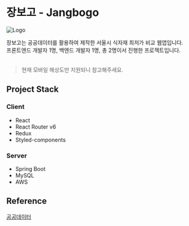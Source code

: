 # 장보고 - Jangbogo

![Logo](https://user-images.githubusercontent.com/100837398/225301964-ad397e9c-2de5-467a-be9f-356f7698fef6.jpg)

장보고는 공공데이터를 활용하여 제작한 서울시 식자재 최저가 비교 웹앱입니다. <br />
프론트엔드 개발자 1명, 백엔드 개발자 1명, 총 2명이서 진행한 프로젝트입니다. <br /> <br />
> 현재 모바일 해상도만 지원되니 참고해주세요.

## Project Stack

### Client

- React
- React Router v6
- Redux
- Styled-components


### Server

- Spring Boot
- MySQL
- AWS

## Reference

[공공데이터](http://data.seoul.go.kr/dataList/OA-1170/S/1/datasetView.do)

</div>
